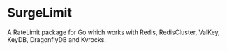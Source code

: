 # SurgeLimit

A RateLimit package for Go which works with Redis, RedisCluster, ValKey, KeyDB, DragonflyDB and Kvrocks.
